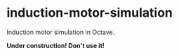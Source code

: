# induction-motor-simulation
Induction motor simulation in Octave.

**Under construction! Don't use it!**
